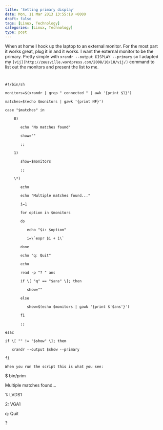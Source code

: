```yaml
---
title: 'Setting primary display'
date: Mon, 11 Mar 2013 13:55:18 +0000
draft: false
tags: [Linux, Technology]
categories: [Linux, Technology]
type: post
---
```


When at home I hook up the laptop to an external monitor. For the most part it works great, plug it in and it works. I want the external monitor to be the primary. Pretty simple with `xrandr --output DISPLAY --primary` so I adapted my `[vij](http://zeusville.wordpress.com/2008/10/10/vij/)` command to list out the monitors and present the list to me.

```


#!/bin/sh

monitors=$(xrandr | grep " connected " | awk '{print $1}')

matches=$(echo $monitors | gawk '{print NF}')

case "$matches" in

    0)

       echo "No matches found"

       show=""

       ;;

    1)

       show=$monitors

       ;;

    \*)

       echo

       echo "Multiple matches found..."

       i=1

       for option in $monitors

       do

          echo "$i: $option"

          i=\`expr $i + 1\`

       done

       echo "q: Quit"

       echo

       read -p "? " ans

       if \[ "q" == "$ans" \]; then

          show=""

       else

          show=$(echo $monitors | gawk '{print $'$ans'}')

       fi

       ;;

esac

if \[ "" != "$show" \]; then

   xrandr --output $show --primary

fi

When you run the script this is what you see:

```


$ bin/prim 

Multiple matches found...

1: LVDS1

2: VGA1

q: Quit

? 


```
```